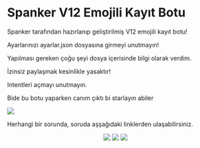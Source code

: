 # Spanker V12 Emojili Kayıt Botu
Spanker tarafından hazırlanıp geliştirilmiş V12 emojili kayıt botu! 

Ayarlarınızı ayarlar.json dosyasına girmeyi unutmayın!

Yapılması gereken çoğu şeyi dosya içerisinde bilgi olarak verdim.

İzinsiz paylaşmak kesinlikle yasaktır!

Intentleri açmayı unutmayın.

Bide bu botu yaparken canım çıktı bi starlayın abiler

<img src="https://media.giphy.com/media/au4q4eIW42qUrkFS4k/giphy.gif">

Herhangi bir sorunda, soruda aşşağıdaki linklerden ulaşabilirsiniz.

<p align="center">
  <a href="https://discord.gg/BFqGR9aXjK"><img src="https://media.giphy.com/media/au4q4eIW42qUrkFS4k/giphy.gif"></a>
  <a href="https://discord.gg/BFqGR9aXjK"><img src="https://media.giphy.com/media/au4q4eIW42qUrkFS4k/giphy.gif"></a>
  <a href="https://discord.gg/BFqGR9aXjK"><img src="https://media.giphy.com/media/au4q4eIW42qUrkFS4k/giphy.gif"></a>
</p>


